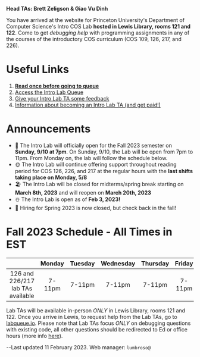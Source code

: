 **Head TAs: Brett Zeligson & Giao Vu Dinh**

You have arrived at the website for Princeton University's Department of Computer Science's Intro COS Lab **hosted in Lewis Library, rooms 121 and 122**. Come to get _debugging help_ with programming assignments in any of the courses of the introductory COS curriculum (COS 109, 126, 217, and 226).

# Useful Links

1. **[Read once before going to queue](/how-to-effectively-use-intro-lab-tas/)**
2. [Access the Intro Lab Queue](https://www.labqueue.io/queues/intro-cs-lab/queue/)
3. [Give your Intro Lab TA some feedback](https://forms.gle/m7BMZs36hTkADb8L8)
4. [Information about becoming an Intro Lab TA (and get paid!)](/information-about-becoming-an-intro-lab-ta/)

# Announcements

- 🐅 The Intro Lab will officially open for the Fall 2023 semester on **Sunday, 9/10 at 7pm**. On Sunday, 9/10, the Lab will be open from 7pm to 11pm. From Monday on, the lab will follow the schedule below.
- 🌞 The Intro Lab will continue offering support throughout reading period for COS 126, 226, and 217 at the regular hours with the **last shifts taking place on Monday, 5/8**
- 🏖️ The Intro Lab will be closed for midterms/spring break starting on **March 8th, 2023** and will reopen on **March 20th, 2023**
- ☃️ The Intro Lab is open as of **Feb 3, 2023!**
- 🙋 Hiring for Spring 2023 is now closed, but check back in the fall!

# Fall 2023 Schedule - All Times in EST

|                                   | Monday | Tuesday | Wednesday | Thursday | Friday | Saturday | Sunday |
| :-------------------------------: | :----: | :-----: | :-------: | :------: | :----: | :------: | :----: |
| 126 and 226/217 lab TAs available | 7-11pm | 7-11pm  |  7-11pm   |  7-11pm  | 7-11pm |  3-7pm   | 5-11pm |

Lab TAs will be available in-person _ONLY_ in Lewis Library, rooms 121 and 122. Once you arrive in Lewis, to request help from the Lab TAs, go to [labqueue.io](https://www.labqueue.io/queues/intro-cs-lab/queue/). Please note that Lab TAs focus _ONLY_ on debugging questions with existing code, all other questions should be redirected to Ed or office hours (more info [here](https://www.cs.princeton.edu/courses/archive/fall22/cos126/resources/)).

--Last updated 11 February 2023. Web manager: `lumbroso@`
